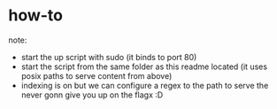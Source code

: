 # how-to

note:
- start the up script with sudo (it binds to port 80)
- start the script from the same folder as this readme located (it uses posix paths to serve content from above)
- indexing is on but we can configure a regex to the path to serve the  never gonn give you up on the flagx :D 
